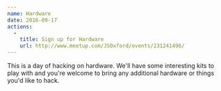 ```yaml
---
name: Hardware
date: 2016-09-17
actions:
  -
    title: Sign up for Hardware
    url: http://www.meetup.com/JSOxford/events/231241496/
---
```


This is a day of hacking on hardware. We'll have some interesting kits to play with and you're welcome to bring any additional hardware or things you'd like to hack.
